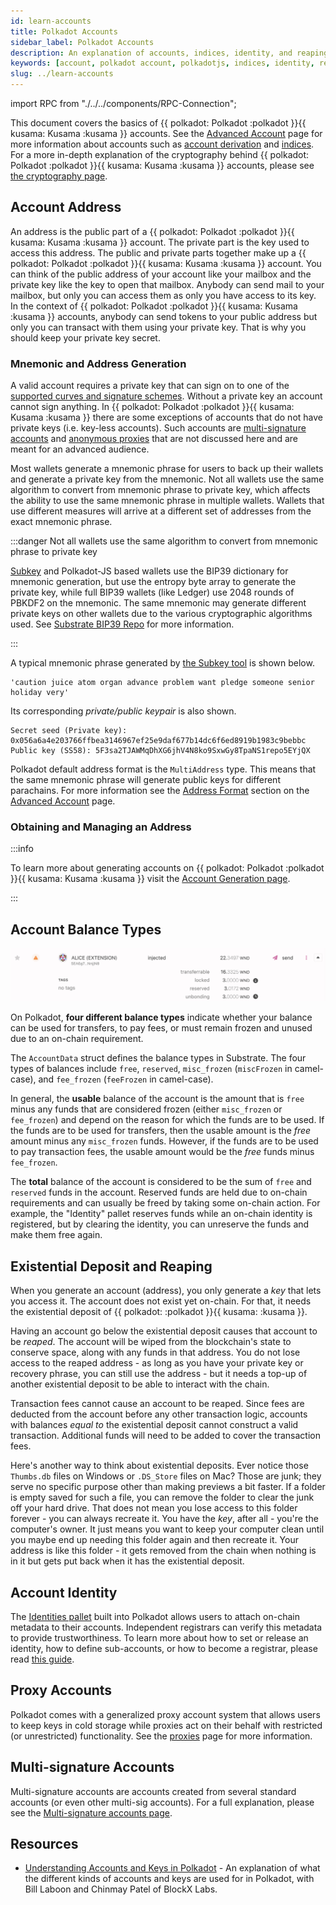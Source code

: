```yaml
---
id: learn-accounts
title: Polkadot Accounts
sidebar_label: Polkadot Accounts
description: An explanation of accounts, indices, identity, and reaping.
keywords: [account, polkadot account, polkadotjs, indices, identity, reaping]
slug: ../learn-accounts
---
```


import RPC from "./../../components/RPC-Connection";

This document covers the basics of {{ polkadot: Polkadot :polkadot }}{{ kusama: Kusama :kusama }} accounts. See the [Advanced Account](./learn-account-advanced.md) page for more information about accounts such as [account derivation](./learn-account-advanced.md#derivation-paths) and [indices](./learn-account-advanced.md#indices). For a more in-depth explanation of the cryptography behind {{ polkadot: Polkadot :polkadot }}{{ kusama: Kusama :kusama }} accounts, please see
[the cryptography page](learn-cryptography.md).

## Account Address

An address is the public part of a {{ polkadot: Polkadot :polkadot }}{{ kusama: Kusama :kusama }} account. The private part is the key used to access this
address. The public and private parts together make up a {{ polkadot: Polkadot :polkadot }}{{ kusama: Kusama :kusama }} account. You can think of the
public address of your account like your mailbox and the private key like the key to open that
mailbox. Anybody can send mail to your mailbox, but only you can access them as only you have access
to its key. In the context of {{ polkadot: Polkadot :polkadot }}{{ kusama: Kusama :kusama }} accounts, anybody can send tokens to your public address but
only you can transact with them using your private key. That is why you should keep your private key
secret.

### Mnemonic and Address Generation

A valid account requires a private key that can sign on to one of the
[supported curves and signature schemes](../build/build-protocol-info.md#cryptography). Without a private key an account cannot sign anything. In {{ polkadot: Polkadot :polkadot }}{{ kusama: Kusama :kusama }} there are some exceptions of accounts that do not have private keys (i.e. key-less accounts). Such accounts are [multi-signature accounts](./learn-account-multisig.md) and [anonymous proxies](./learn-proxies.md/#anonymous-proxies) that are not discussed here and are meant for an advanced audience.

Most wallets generate a mnemonic phrase for users to back up their wallets and generate a private
key from the mnemonic. Not all wallets use the same algorithm to convert from mnemonic phrase to
private key, which affects the ability to use the same mnemonic phrase in multiple wallets. Wallets that use different measures will arrive at a different set of addresses from the exact mnemonic phrase.

:::danger Not all wallets use the same algorithm to convert from mnemonic phrase to private key

[Subkey](https://docs.substrate.io/reference/command-line-tools/subkey/) and Polkadot-JS based wallets use the BIP39 dictionary for mnemonic generation, but use the
entropy byte array to generate the private key, while full BIP39 wallets (like Ledger) use 2048
rounds of PBKDF2 on the mnemonic. The same mnemonic may generate different private keys on other
wallets due to the various cryptographic algorithms used. See [Substrate BIP39 Repo](https://github.com/paritytech/substrate-bip39) for more information.

:::

A typical mnemonic phrase generated by
[the Subkey tool](https://docs.substrate.io/reference/command-line-tools/subkey/) is shown below.

```
'caution juice atom organ advance problem want pledge someone senior holiday very'
```

Its corresponding _private/public keypair_ is also shown.

```
Secret seed (Private key): 0x056a6a4e203766ffbea3146967ef25e9daf677b14dc6f6ed8919b1983c9bebbc
Public key (SS58): 5F3sa2TJAWMqDhXG6jhV4N8ko9SxwGy8TpaNS1repo5EYjQX
```

Polkadot default address format is the `MultiAddress` type. This means that the same mnemonic phrase will generate public keys for different parachains. For more information see the [Address Format](./learn-account-advanced.md#address-format) section on the [Advanced Account](./learn-account-advanced.md) page.

### Obtaining and Managing an Address

:::info

To learn more about generating accounts on {{ polkadot: Polkadot :polkadot }}{{ kusama: Kusama :kusama }} visit the [Account Generation page](./learn-account-generation.md).

:::

## Account Balance Types

![account_balance_types](../assets/account-balance-types.png)

On Polkadot, **four different balance types** indicate whether your balance can be used for
transfers, to pay fees, or must remain frozen and unused due to an on-chain requirement.

The `AccountData` struct defines the balance types in Substrate. The four types of balances include
`free`, `reserved`, `misc_frozen` (`miscFrozen` in camel-case), and `fee_frozen` (`feeFrozen` in
camel-case).

In general, the **usable** balance of the account is the amount that is `free` minus any funds that
are considered frozen (either `misc_frozen` or `fee_frozen`) and depend on the reason for which the
funds are to be used. If the funds are to be used for transfers, then the usable amount is the
_free_ amount minus any `misc_frozen` funds. However, if the funds are to be used to pay transaction
fees, the usable amount would be the _free_ funds minus `fee_frozen`.

The **total** balance of the account is considered to be the sum of `free` and `reserved` funds in
the account. Reserved funds are held due to on-chain requirements and can usually be freed by taking
some on-chain action. For example, the "Identity" pallet reserves funds while an on-chain identity
is registered, but by clearing the identity, you can unreserve the funds and make them free again.

## Existential Deposit and Reaping

When you generate an account (address), you only generate a _key_ that lets you access it. The
account does not exist yet on-chain. For that, it needs the existential deposit of {{ polkadot: <RPC network="polkadot" path="query.balances.existentialDeposit" defaultValue={10000000000} filter="humanReadable"/> :polkadot }}{{ kusama: <RPC network="kusama" path="query.balances.existentialDeposit" defaultValue={33333333} filter="humanReadable"/> :kusama }}.

Having an account go below the existential deposit causes that account to be _reaped_. The account
will be wiped from the blockchain's state to conserve space, along with any funds in that address.
You do not lose access to the reaped address - as long as you have your private key or recovery
phrase, you can still use the address - but it needs a top-up of another existential deposit to be
able to interact with the chain.

Transaction fees cannot cause an account to be reaped. Since fees are deducted from the account
before any other transaction logic, accounts with balances _equal to_ the existential deposit cannot
construct a valid transaction. Additional funds will need to be added to cover the transaction fees.

Here's another way to think about existential deposits. Ever notice those `Thumbs.db` files on
Windows or `.DS_Store` files on Mac? Those are junk; they serve no specific purpose other than
making previews a bit faster. If a folder is empty saved for such a file, you can remove the folder
to clear the junk off your hard drive. That does not mean you lose access to this folder forever -
you can always recreate it. You have the _key_, after all - you're the computer's owner. It just
means you want to keep your computer clean until you maybe end up needing this folder again and then
recreate it. Your address is like this folder - it gets removed from the chain when nothing is in it
but gets put back when it has the existential deposit.

## Account Identity

The [Identities pallet](https://github.com/paritytech/substrate/tree/master/frame/identity) built
into Polkadot allows users to attach on-chain metadata to their accounts. Independent registrars can
verify this metadata to provide trustworthiness. To learn more about how to set or release an
identity, how to define sub-accounts, or how to become a registrar, please read
[this guide](learn-identity.md).

## Proxy Accounts

Polkadot comes with a generalized proxy account system that allows users to keep keys in cold
storage while proxies act on their behalf with restricted (or unrestricted) functionality. See the
[proxies](learn-proxies.md) page for more information.

## Multi-signature Accounts

Multi-signature accounts are accounts created from several standard accounts (or even other
multi-sig accounts). For a full explanation, please see the
[Multi-signature accounts page](./learn-account-multisig.md).

## Resources

- [Understanding Accounts and Keys in Polkadot](https://www.crowdcast.io/e/polkadot-keys) - An
  explanation of what the different kinds of accounts and keys are used for in Polkadot, with Bill
  Laboon and Chinmay Patel of BlockX Labs.
